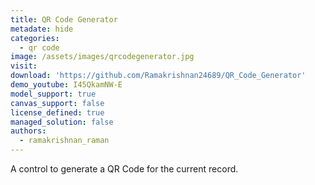 ```yaml
---
title: QR Code Generator
metadate: hide
categories:
  - qr code
image: /assets/images/qrcodegenerator.jpg
visit: 
download: 'https://github.com/Ramakrishnan24689/QR_Code_Generator'
demo_youtube: I45QkamNW-E
model_support: true
canvas_support: false
license_defined: true
managed_solution: false
authors:
  - ramakrishnan_raman
---
```


A control to generate a QR Code for the current record.
